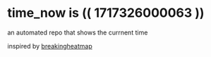 # time_now is (( 1717326000063 ))

an automated repo that shows the currnent time

inspired by [breakingheatmap](https://github.com/breakingheatmap/breakingheatmap)